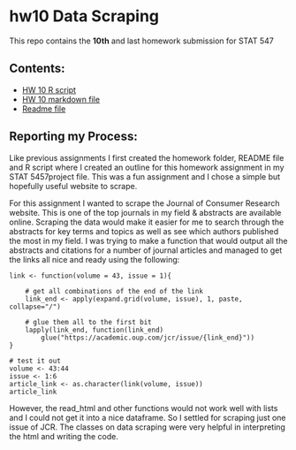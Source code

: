 # hw10 Data Scraping

This repo contains the **10th** and last homework submission for STAT 547


## Contents:
- [HW 10 R script](jcr_scrape.R)
- [HW 10 markdown file](hw10_jcrscrape.md)
- [Readme file](README.md)




## Reporting my Process:

Like previous assignments I first created the homework folder, README file and R script where I created an outline for this homework assignment in my STAT 5457project file. This was a fun assignment and I chose a simple but hopefully useful website to scrape.

For this assignment I wanted to scrape the Journal of Consumer Research website. This is one of the top journals in my field & abstracts are available online. Scraping the data would make it easier for me to search through the abstracts for key terms and topics as well as see which authors published the most in my field. I was trying to make a function that would output all the abstracts and citations for a number of journal articles and managed to get the links all nice and ready using the following:

```{r}
link <- function(volume = 43, issue = 1){

	# get all combinations of the end of the link
	link_end <- apply(expand.grid(volume, issue), 1, paste, collapse="/")
	
	# glue them all to the first bit
	lapply(link_end, function(link_end) 
		glue("https://academic.oup.com/jcr/issue/{link_end}"))
}	

# test it out
volume <- 43:44
issue <- 1:6
article_link <- as.character(link(volume, issue))
article_link
```
However, the read_html and other functions would not work well with lists and I could not get it into a nice dataframe. So I settled for scraping just one issue of JCR. The classes on data scraping were very helpful in interpreting the html and writing the code.